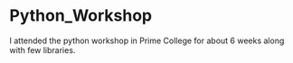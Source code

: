 # Python_Workshop
I attended the python workshop in Prime College for about 6 weeks along with few libraries.
